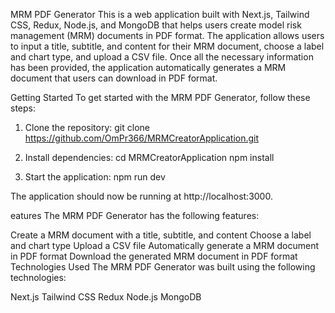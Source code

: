 MRM PDF Generator
This is a web application built with Next.js, Tailwind CSS, Redux, Node.js, and MongoDB that helps users create model risk management (MRM) documents in PDF format. The application allows users to input a title, subtitle, and content for their MRM document, choose a label and chart type, and upload a CSV file. Once all the necessary information has been provided, the application automatically generates a MRM document that users can download in PDF format.

Getting Started
To get started with the MRM PDF Generator, follow these steps:

1. Clone the repository:
git clone https://github.com/OmPr366/MRMCreatorApplication.git

2. Install dependencies:
cd MRMCreatorApplication
npm install

3. Start the application:
npm run dev


The application should now be running at http://localhost:3000.

eatures
The MRM PDF Generator has the following features:

Create a MRM document with a title, subtitle, and content
Choose a label and chart type
Upload a CSV file
Automatically generate a MRM document in PDF format
Download the generated MRM document in PDF format
Technologies Used
The MRM PDF Generator was built using the following technologies:

Next.js
Tailwind CSS
Redux
Node.js
MongoDB

